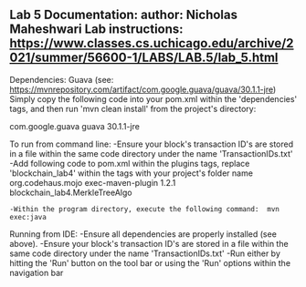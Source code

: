 Lab 5 Documentation:			author: Nicholas Maheshwari
Lab instructions: https://www.classes.cs.uchicago.edu/archive/2021/summer/56600-1/LABS/LAB.5/lab_5.html
-----------------------------------------------------------------------
Dependencies: Guava (see: https://mvnrepository.com/artifact/com.google.guava/guava/30.1.1-jre)  
 Simply copy the following code into your pom.xml within the 'dependencies' tags, and then run 'mvn clean install' from the project's directory:
 
 <dependency>
			<groupId>com.google.guava</groupId>
			<artifactId>guava</artifactId>
			<version>30.1.1-jre</version>
 </dependency>

To run from command line: 
	-Ensure your block's transaction ID's are stored in a file within the same code directory under the name 'TransactionIDs.txt'
	-Add following code to pom.xml within the plugins tags, replace 'blockchain_lab4' within the <mainClass> tags with your project's folder name
			<plugin>
				<groupId>org.codehaus.mojo</groupId>
				<artifactId>exec-maven-plugin</artifactId>
				<version>1.2.1</version>
				<configuration>
					<mainClass>blockchain_lab4.MerkleTreeAlgo</mainClass>
				</configuration>
			</plugin>
			
	-Within the program directory, execute the following command:  mvn exec:java
	
Running from IDE:
	-Ensure all dependencies are properly installed (see above). 
	-Ensure your block's transaction ID's are stored in a file within the same code directory under the name 'TransactionIDs.txt'
	-Run either by hitting the 'Run' button on the tool bar or using the 'Run' options within the navigation bar